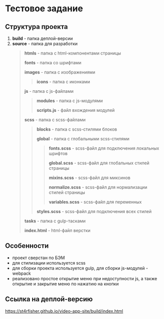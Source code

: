 # Тестовое задание
## Структура проекта

1. **build** - папка деплой-версии
2. **source** - папка для разработки
    > **htmls** - папка с html-компонентами страницы
    > 
    > **fonts** - папка со шрифтами
    > 
    > **images** - папка с изображениями
    > 
      >> **icons** - папка с иконками
      >> 
    > **js** - папка с js-файлами
      >> **modules** - папка с js-модулями
      >> 
      >> **scripts.js** - файл вхождения модулей
      >> 
    > **scss** - папка с scss-файлами
    > 
      >> **blocks** - папка с scss-стилями блоков
      >> 
      >> **global** - папка с глобальными scss-стилями 
      >> 
      >>> **fonts.scss** - scss-файл для подключения локальных шрифтов
      >>> 
      >>> **global.scss** - scss-файл для глобальных стилей страницы
      >>> 
      >>> **mixins.scss** - scss-файл для миксинов
      >>> 
      >>> **normalize.scss** - scss-файл для нормализации стилей страницы
      >>> 
      >>> **variables.scss** - scss-файл для переменных
      >>> 
      >> **styles.scss** - scss-файл для подключения всех стилей
      >> 
    > **tasks** - папка с gulp-тасками
    > 
    > **index.html** - html-файл верстки

## Особенности
- проект сверстан по БЭМ
- для стилизации используется scss
- для сборки проекта используется gulp, для сборки js-модулей - webpack
- реализовано простое открытие меню при недоступности js, а также открытие и закрытие меню по нажатию на кнопки

## Ссылка на деплой-версию
https://st4rfisher.github.io/video-app-site/build/index.html
